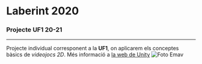 # Laberint 2020
### Projecte UF1 20-21
*****
Projecte individual corresponent a la **UF1**, on aplicarem els conceptes bàsics de *videojocs 2D*. Més informació a [la web de Unity](https://github.com/Joselito0002/Laberint-B)
![Foto Emav](http://emav.eu/img/logo200x60.png)
